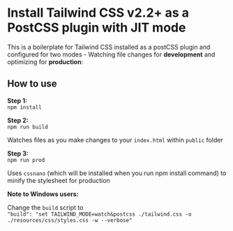 # Install Tailwind CSS v2.2+ as a PostCSS plugin with JIT mode

This is a boilerplate for Tailwind CSS installed as a postCSS plugin  and configured for two modes - Watching file changes for **development** and optimizing for **production**:

## How to use

**Step 1:**<br>
`npm install`

**Step 2:**<br>
`npm run build`

Watches files as you make changes to your `index.html` within `public` folder

**Step 3:**<br>
`npm run prod`

Uses `cssnano` (which will be installed when you run npm install command) to minify the stylesheet for production

**Note to Windows users:**

Change the `build` script to<br>
`"build": "set TAILWIND_MODE=watch&postcss ./tailwind.css -o ./resources/css/styles.css -w --verbose"`
